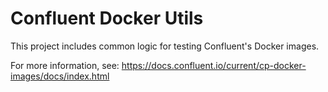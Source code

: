 # Confluent Docker Utils

This project includes common logic for testing Confluent's Docker images.

For more information, see: https://docs.confluent.io/current/cp-docker-images/docs/index.html
